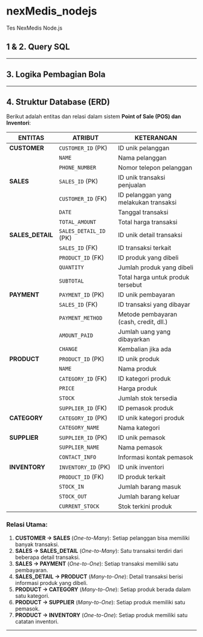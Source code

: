 # nexMedis_nodejs

Tes NexMedis Node.js

## 1 & 2. Query SQL

---

## 3. Logika Pembagian Bola

---

## 4. Struktur Database (ERD)

Berikut adalah entitas dan relasi dalam sistem **Point of Sale (POS) dan Inventori**:

| **ENTITAS**      | **ATRIBUT**            | **KETERANGAN**                         |
| ---------------- | ---------------------- | -------------------------------------- |
| **CUSTOMER**     | `CUSTOMER_ID` (PK)     | ID unik pelanggan                      |
|                  | `NAME`                 | Nama pelanggan                         |
|                  | `PHONE_NUMBER`         | Nomor telepon pelanggan                |
| **SALES**        | `SALES_ID` (PK)        | ID unik transaksi penjualan            |
|                  | `CUSTOMER_ID` (FK)     | ID pelanggan yang melakukan transaksi  |
|                  | `DATE`                 | Tanggal transaksi                      |
|                  | `TOTAL_AMOUNT`         | Total harga transaksi                  |
| **SALES_DETAIL** | `SALES_DETAIL_ID` (PK) | ID unik detail transaksi               |
|                  | `SALES_ID` (FK)        | ID transaksi terkait                   |
|                  | `PRODUCT_ID` (FK)      | ID produk yang dibeli                  |
|                  | `QUANTITY`             | Jumlah produk yang dibeli              |
|                  | `SUBTOTAL`             | Total harga untuk produk tersebut      |
| **PAYMENT**      | `PAYMENT_ID` (PK)      | ID unik pembayaran                     |
|                  | `SALES_ID` (FK)        | ID transaksi yang dibayar              |
|                  | `PAYMENT_METHOD`       | Metode pembayaran (cash, credit, dll.) |
|                  | `AMOUNT_PAID`          | Jumlah uang yang dibayarkan            |
|                  | `CHANGE`               | Kembalian jika ada                     |
| **PRODUCT**      | `PRODUCT_ID` (PK)      | ID unik produk                         |
|                  | `NAME`                 | Nama produk                            |
|                  | `CATEGORY_ID` (FK)     | ID kategori produk                     |
|                  | `PRICE`                | Harga produk                           |
|                  | `STOCK`                | Jumlah stok tersedia                   |
|                  | `SUPPLIER_ID` (FK)     | ID pemasok produk                      |
| **CATEGORY**     | `CATEGORY_ID` (PK)     | ID unik kategori produk                |
|                  | `CATEGORY_NAME`        | Nama kategori                          |
| **SUPPLIER**     | `SUPPLIER_ID` (PK)     | ID unik pemasok                        |
|                  | `SUPPLIER_NAME`        | Nama pemasok                           |
|                  | `CONTACT_INFO`         | Informasi kontak pemasok               |
| **INVENTORY**    | `INVENTORY_ID` (PK)    | ID unik inventori                      |
|                  | `PRODUCT_ID` (FK)      | ID produk terkait                      |
|                  | `STOCK_IN`             | Jumlah barang masuk                    |
|                  | `STOCK_OUT`            | Jumlah barang keluar                   |
|                  | `CURRENT_STOCK`        | Stok terkini produk                    |

### **Relasi Utama:**

1. **CUSTOMER → SALES** (_One-to-Many_): Setiap pelanggan bisa memiliki banyak transaksi.
2. **SALES → SALES_DETAIL** (_One-to-Many_): Satu transaksi terdiri dari beberapa detail transaksi.
3. **SALES → PAYMENT** (_One-to-One_): Setiap transaksi memiliki satu pembayaran.
4. **SALES_DETAIL → PRODUCT** (_Many-to-One_): Detail transaksi berisi informasi produk yang dibeli.
5. **PRODUCT → CATEGORY** (_Many-to-One_): Setiap produk berada dalam satu kategori.
6. **PRODUCT → SUPPLIER** (_Many-to-One_): Setiap produk memiliki satu pemasok.
7. **PRODUCT → INVENTORY** (_One-to-One_): Setiap produk memiliki satu catatan inventori.

---

